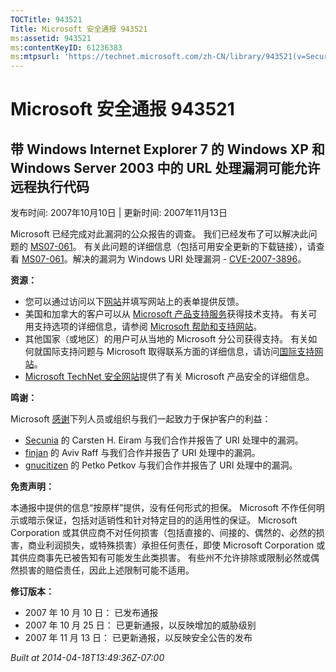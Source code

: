 ```yaml
---
TOCTitle: 943521
Title: Microsoft 安全通报 943521
ms:assetid: 943521
ms:contentKeyID: 61236383
ms:mtpsurl: 'https://technet.microsoft.com/zh-CN/library/943521(v=Security.10)'
---
```


Microsoft 安全通报 943521
=========================

带 Windows Internet Explorer 7 的 Windows XP 和 Windows Server 2003 中的 URL 处理漏洞可能允许远程执行代码
---------------------------------------------------------------------------------------------------------

发布时间: 2007年10月10日 | 更新时间: 2007年11月13日

Microsoft 已经完成对此漏洞的公众报告的调查。 我们已经发布了可以解决此问题的 [MS07-061](https://go.microsoft.com/fwlink/?linkid=103190)。 有关此问题的详细信息（包括可用安全更新的下载链接），请查看 [MS07-061](https://go.microsoft.com/fwlink/?linkid=103190)。解决的漏洞为 Windows URI 处理漏洞 - [CVE-2007-3896](https://www.cve.mitre.org/cgi-bin/cvename.cgi?name=cve-2007-3896)。

**资源：**

-   您可以通过访问以下[网站](https://support.microsoft.com/common/survey.aspx?scid=sw;en;1257&amp;showpage=1&amp;ws=technet&amp;sd=tech)并填写网站上的表单提供反馈。
-   美国和加拿大的客户可以从 [Microsoft 产品支持服务](https://go.microsoft.com/fwlink/?linkid=21131)获得技术支持。 有关可用支持选项的详细信息，请参阅 [Microsoft 帮助和支持网站](https://support.microsoft.com/default.aspx?ln=zh-cn)。
-   其他国家（或地区）的用户可从当地的 Microsoft 分公司获得支持。 有关如何就国际支持问题与 Microsoft 取得联系方面的详细信息，请访问[国际支持网站](https://go.microsoft.com/fwlink/?linkid=21155)。
-   [Microsoft TechNet 安全网站](https://go.microsoft.com/fwlink/?linkid=21132)提供了有关 Microsoft 产品安全的详细信息。

**鸣谢：**

Microsoft [感谢](https://go.microsoft.com/fwlink/?linkid=21127)下列人员或组织与我们一起致力于保护客户的利益：

-   [Secunia](https://secunia.com/) 的 Carsten H. Eiram 与我们合作并报告了 URI 处理中的漏洞。
-   [finjan](https://www.finjan.com/) 的 Aviv Raff 与我们合作并报告了 URI 处理中的漏洞。
-   [gnucitizen](https://www.gnucitizen.org/) 的 Petko Petkov 与我们合作并报告了 URI 处理中的漏洞。

**免责声明：**

本通报中提供的信息“按原样”提供，没有任何形式的担保。 Microsoft 不作任何明示或暗示保证，包括对适销性和针对特定目的的适用性的保证。 Microsoft Corporation 或其供应商不对任何损害（包括直接的、间接的、偶然的、必然的损害，商业利润损失，或特殊损害）承担任何责任，即使 Microsoft Corporation 或其供应商事先已被告知有可能发生此类损害。 有些州不允许排除或限制必然或偶然损害的赔偿责任，因此上述限制可能不适用。

**修订版本：**

-   2007 年 10 月 10 日： 已发布通报
-   2007 年 10 月 25 日： 已更新通报，以反映增加的威胁级别
-   2007 年 11 月 13 日： 已更新通报，以反映安全公告的发布

*Built at 2014-04-18T13:49:36Z-07:00*

